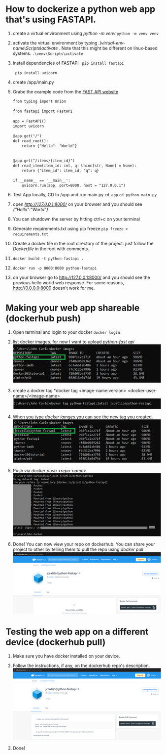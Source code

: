 # How to dockerize a python web app that's using FASTAPI.

1. create a virtual environment  using *python -m venv <virtual-environment-name>*
    ```python -m venv venv```

2. activate the virtual environment by typing *.\virtual-env-name\Scripts\activate* . Note that this might be different on linux-based systems.
    ```.\venv\Scripts\activate ```

3. install dependencies of FASTAPI
    ``` pip install fastapi```

    ``` pip install uvicorn```

4. create /app/main.py

5. Grabe the example code from the [FAST API website](https://fastapi.tiangolo.com/)

    ```
    from typing import Union

    from fastapi import FastAPI

    app = FastAPI()
    import uvicorn

    @app.get("/")
    def read_root():
        return {"Hello": "World"}


    @app.get("/items/{item_id}")
    def read_item(item_id: int, q: Union[str, None] = None):
        return {"item_id": item_id, "q": q}

    if __name__ == '__main__':
        uvicorn.run(app, port=8000, host = "127.0.0.1")
    ```

6. Test App locally, CD to /app and run main.py
    ```cd app```
    ```cd python main.py```

7. open *http://127.0.0.1:8000/* on your browser and you should see *{"Hello":"World"}*

8. You can shutdown the server by hitting ctrl+c on your terminal

9. Generate requirements.txt using pip freeze
    ```pip freeze > requirements.txt```

10. Create a docker file in the root directory of the project. just follow the *Dockerfile* in the root with comments.

11. ```docker build -t python-fastapi .```

12. ```docker run -p 8000:8000 python-fastapi```

13. on your browser go to http://127.0.0.1:8000/ and you should see the previous hello world web response. For some reasons, http://0.0.0.0:8000 doesn't work for me. 

# Making your web app shareable (dockerhub push)

1. Open terminal and login to your docker ```docker login```

2. list docker images. for now I want to upload *python-fast api*
    ![](photos/1.png)

3. create a docker tag *docker tag \<image-name:version\> \<docker-user-name\>/\<image-name\>
    ![](photos/2.png)

4. When you type *docker iamges* you can see the new tag you created. 
    ![](photos/3.png)

5. Push via *docker push \<repo-name\>*
    ![](photos/4.png)

6. Done! You can now view your repo on dockerhub. You can share your project to other by telling them to pull the repo using *docker pull <repo-name>*
    ![](photos/5.png)

# Testing the web app on a different device (dockerhub pull)

1. Make sure you have docker installed on your device.

2. Follow the instructions, if any, on the dockerhub repo's description.
    ![](photos/6.png)

3. Done!
